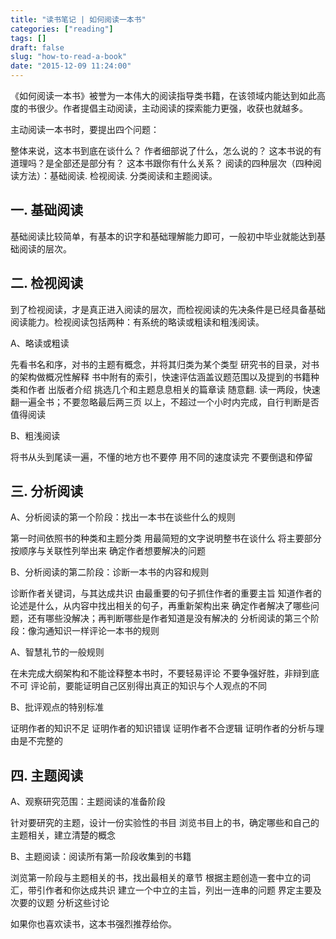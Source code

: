 ```yaml
---
title: "读书笔记 | 如何阅读一本书"
categories: ["reading"]
tags: []
draft: false
slug: "how-to-read-a-book"
date: "2015-12-09 11:24:00"
---
```


《如何阅读一本书》被誉为一本伟大的阅读指导类书籍，在该领域内能达到如此高度的书很少。作者提倡主动阅读，主动阅读的探索能力更强，收获也就越多。

主动阅读一本书时，要提出四个问题：

整体来说，这本书到底在谈什么？
作者细部说了什么，怎么说的？
这本书说的有道理吗？是全部还是部分有？
这本书跟你有什么关系？
阅读的四种层次（四种阅读方法）：基础阅读. 检视阅读. 分类阅读和主题阅读。

## 一. 基础阅读

基础阅读比较简单，有基本的识字和基础理解能力即可，一般初中毕业就能达到基础阅读的层次。

## 二. 检视阅读

到了检视阅读，才是真正进入阅读的层次，而检视阅读的先决条件是已经具备基础阅读能力。检视阅读包括两种：有系统的略读或粗读和粗浅阅读。

A、略读或粗读

先看书名和序，对书的主题有概念，并将其归类为某个类型
研究书的目录，对书的架构做概况性解释
书中附有的索引，快速评估涵盖议题范围以及提到的书籍种类和作者
出版者介绍
挑选几个和主题息息相关的篇章读
随意翻. 读一两段，快速翻一遍全书；不要忽略最后两三页
以上，不超过一个小时内完成，自行判断是否值得阅读

B、粗浅阅读

将书从头到尾读一遍，不懂的地方也不要停
用不同的速度读完
不要倒退和停留

## 三. 分析阅读

A、分析阅读的第一个阶段：找出一本书在谈些什么的规则

第一时间依照书的种类和主题分类
用最简短的文字说明整书在谈什么
将主要部分按顺序与关联性列举出来
确定作者想要解决的问题

B、分析阅读的第二阶段：诊断一本书的内容和规则

诊断作者关键词，与其达成共识
由最重要的句子抓住作者的重要主旨
知道作者的论述是什么，从内容中找出相关的句子，再重新架构出来
确定作者解决了哪些问题，还有哪些没解决；再判断哪些是作者知道是没有解决的
分析阅读的第三个阶段：像沟通知识一样评论一本书的规则

A、智慧礼节的一般规则

在未完成大纲架构和不能诠释整本书时，不要轻易评论
不要争强好胜，非辩到底不可
评论前，要能证明自己区别得出真正的知识与个人观点的不同

B、批评观点的特别标准

证明作者的知识不足
证明作者的知识错误
证明作者不合逻辑
证明作者的分析与理由是不完整的

## 四. 主题阅读

A、观察研究范围：主题阅读的准备阶段

针对要研究的主题，设计一份实验性的书目
浏览书目上的书，确定哪些和自己的主题相关，建立清楚的概念

B、主题阅读：阅读所有第一阶段收集到的书籍

浏览第一阶段与主题相关的书，找出最相关的章节
根据主题创造一套中立的词汇，带引作者和你达成共识
建立一个中立的主旨，列出一连串的问题
界定主要及次要的议题
分析这些讨论

如果你也喜欢读书，这本书强烈推荐给你。
